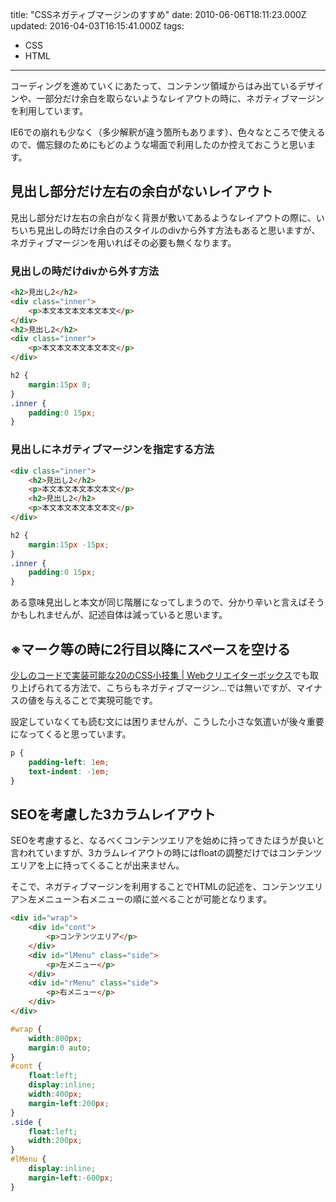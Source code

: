 title: "CSSネガティブマージンのすすめ"
date: 2010-06-06T18:11:23.000Z
updated: 2016-04-03T16:15:41.000Z
tags: 
  - CSS
  - HTML
---

コーディングを進めていくにあたって、コンテンツ領域からはみ出ているデザインや、一部分だけ余白を取らないようなレイアウトの時に、ネガティブマージンを利用しています。

IE6での崩れも少なく（多少解釈が違う箇所もあります）、色々なところで使えるので、備忘録のためにもどのような場面で利用したのか控えておこうと思います。


## 見出し部分だけ左右の余白がないレイアウト

見出し部分だけ左右の余白がなく背景が敷いてあるようなレイアウトの際に、いちいち見出しの時だけ余白のスタイルのdivから外す方法もあると思いますが、ネガティブマージンを用いればその必要も無くなります。

### 見出しの時だけdivから外す方法

```html
<h2>見出し2</h2>
<div class="inner">
	<p>本文本文本文本文本文</p>
</div>
<h2>見出し2</h2>
<div class="inner">
	<p>本文本文本文本文本文</p>
</div>
```

```css
h2 {
	margin:15px 0;
}
.inner {
	padding:0 15px;
}
```

### 見出しにネガティブマージンを指定する方法

```html
<div class="inner">
	<h2>見出し2</h2>
	<p>本文本文本文本文本文</p>
	<h2>見出し2</h2>
	<p>本文本文本文本文本文</p>
</div>
```

```css
h2 {
	margin:15px -15px;
}
.inner {
	padding:0 15px;
}
```

ある意味見出しと本文が同じ階層になってしまうので、分かり辛いと言えばそうかもしれませんが、記述自体は減っていると思います。


## ※マーク等の時に2行目以降にスペースを空ける

[少しのコードで実装可能な20のCSS小技集 | Webクリエイターボックス](http://www.webcreatorbox.com/tech/css-tips20/)でも取り上げられてる方法で、こちらもネガティブマージン…では無いですが、マイナスの値を与えることで実現可能です。

設定していなくても読む文には困りませんが、こうした小さな気遣いが後々重要になってくると思っています。

```css
p {
	padding-left: 1em;
	text-indent: -1em;
}
```


## SEOを考慮した3カラムレイアウト

SEOを考慮すると、なるべくコンテンツエリアを始めに持ってきたほうが良いと言われていますが、3カラムレイアウトの時にはfloatの調整だけではコンテンツエリアを上に持ってくることが出来ません。

そこで、ネガティブマージンを利用することでHTMLの記述を、コンテンツエリア＞左メニュー＞右メニューの順に並べることが可能となります。

```html
<div id="wrap">
	<div id="cont">
		<p>コンテンツエリア</p>
	</div>
	<div id="lMenu" class="side">
		<p>左メニュー</p>
	</div>
	<div id="rMenu" class="side">
		<p>右メニュー</p>
	</div>
</div>
```

```css
#wrap {
	width:800px;
	margin:0 auto;
}
#cont {
	float:left;
	display:inline;
	width:400px;
	margin-left:200px;
}
.side {
	float:left;
	width:200px;
}
#lMenu {
	display:inline;
	margin-left:-600px;
}
```